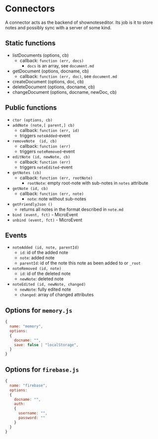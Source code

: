 # Connectors

A connector acts as the backend of shownoteseditor. Its job is it to store notes and possibly sync with a
server of some kind.

## Static functions
* listDocuments (options, cb)
  * callback: `function (err, docs)`
    * `docs` is an array, see `document.md`
* getDocument (options, docname, cb)
  * callback: `function (err, doc)`, see `document.md`
* createDocument (options, doc, cb)
* deleteDocument (options, docname, cb)
* changeDocument (options, docname, newDoc, cb)

## Public functions

* `ctor (options, cb)`
* `addNote (note,[ parent,] cb)`
  * callback: `function (err, id)`
  * triggers `noteAdded`-event
* `removeNote  (id, cb)`
  * callback: `function (err)`
  * triggers `noteRemoved`-event
* `editNote (id, newNote, cb)`
  * callback: `function (err)`
  * triggers `noteEdited`-event
* `getNotes (cb)`
  * callback: `function (err, rootNote)`
    * `rootNote`: empty root-note with sub-notes in `notes` attribute
* `getNote (id, cb)`
  * callback: `function (err, note)`
    * `note`: note without sub-notes
* `getFriendlyJson ()`
  * returns all notes in the format described in `note.md`
* `bind (event, fct)` - MicroEvent
* `unbind (event, fct)` - MicroEvent


## Events

* `noteAdded (id, note, parentId)`
  * `id`: id of the added note
  * `note`: added note
  * `parentId`: id of the note this note as been added to or `_root`
* `noteRemoved (id, note)`
  * `id`: id of the deleted note
  * `newNote`: deleted note
* `noteEdited (id, newNote, changed)`
  * `newNote`: fully edited note
  * `changed`: array of changed attributes

## Options for `memory.js`
```javascript
{
  name: "memory",
  options:
  {
    docname: "",
    save: false | "localStorage",
  }
}
```

## Options for `firebase.js`
```javascript
{
  name: "firebase",
  options:
  {
    docname: "",
    auth:
    {
      username: "",
      password: ""
    }
  }
}
```

